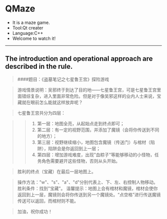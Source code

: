 # QMaze
- It is a maze game. 
- Tool:Qt creater
- Language:C++ 
- Welcome to watch it!
-----
## The introduction and operational approach are described in the rule.

> ####题目：《盗墓笔记之七星鲁王宫》探险游戏

> 游戏情景说明：吴邪终于到达了目的地——七星鲁王宫，可是七星鲁王宫里面错综复杂，进入里面非常危险。但是对于像吴邪这样的业内人士来说，宝藏就在眼前怎么能就这样放弃呢？

> 七星鲁王宫共分为四层：

>> 1. 第一层：地图全亮，从起始点走到终点即可；
>> 2. 第二层：有一定的视野范围，并添加了魔镜（会将你传送到不同的地方）；
>> 3. 第三层：视野继续缩小，地图包含魔镜（传送门）与棺材（陷阱），陷阱会是你返回到上一层；
>> 4. 第四层：增加游戏难度，出现"血粽子"等能够移动的小怪物，任务角色需要避开这些怪物，否则从头开始。

> 胜利的终点（宝藏）在最后一层地图上。

> 操作方法："w"、"s"、"a"、"d"分别代表上、下、左、右控制人物移动。
> 胜利条件：找到"宝藏"。
> 温馨提示：地图上会有棺材和魔镜，棺材会使你返回到上一层，魔镜则会将你传送到另一个魔镜处。“点空格”进行传送魔镜传送可以返回，而棺材则不能。

> 加油，祝你成功！
